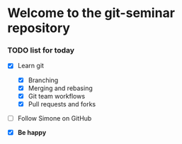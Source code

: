 # Welcome to the git-seminar repository

### TODO list for today

- [x] Learn git
  - [x] Branching
  - [x] Merging and rebasing
  - [x] Git team workflows
  - [x] Pull requests and forks

- [ ] Follow Simone on GitHub

- [x] **Be happy**
